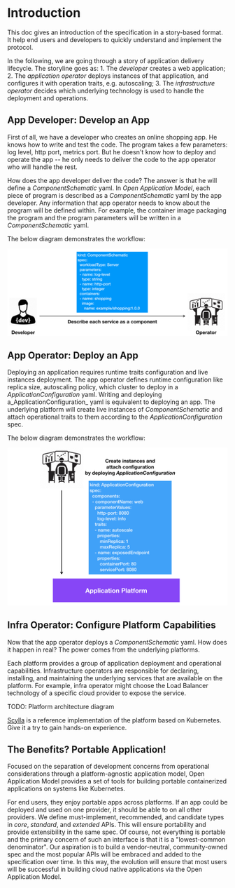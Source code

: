 # Introduction

This doc gives an introduction of the specification in a story-based format. It help end users and developers to quickly understand and implement the protocol.

In the following, we are going through a story of application delivery lifecycle. The storyline goes as: 1. The _developer_ creates a web application; 2. The _application operator_ deploys instances of that application, and configures it with operation traits, e.g. autoscaling; 3. The _infrastructure operator_ decides which underlying technology is used to handle the deployment and operations.

## App Developer: Develop an App

First of all, we have a developer who creates an online shopping app. He knows how to write and test the code. The program takes a few parameters: log level, http port, metrics port. But he doesn't know how to deploy and operate the app -- he only needs to deliver the code to the app operator who will handle the rest.

How does the app developer deliver the code? The answer is that he will define a _ComponentSchematic_ yaml. In _Open Application Model_, each piece of program is described as a _ComponentSchematic_ yaml by the app developer. Any information that app operator needs to know about the program will be defined within. For example, the container image packaging the program and the program parameters will be written in a _ComponentSchematic_ yaml. 

The below diagram demonstrates the workflow:

![alt](./assets/dev2ops.png)

## App Operator: Deploy an App

Deploying an application requires runtime traits configuration and live instances deployment. The app operator defines runtime configuration like replica size, autoscaling policy, which cluster to deploy in a _ApplicationConfiguration_ yaml. Writing and deploying a_ApplicationConfiguration_ yaml is equivalent to deploying an app. The underlying platform will create live instances of _ComponentSchematic_ and attach operational traits to them according to the _ApplicationConfiguration_ spec.

The below diagram demonstrates the workflow:

![alt](./assets/ops-deploy-app.png)

## Infra Operator: Configure Platform Capabilities

Now that the app operator deploys a _ComponentSchematic_ yaml. How does it happen in real? The power comes from the underlying platforms.

Each platform provides a group of application deployment and operational capabilities. Infrastructure operators are responsible for declaring, installing, and maintaining the underlying services that are available on the platform. For example, infra operator might choose the Load Balancer technology of a specific cloud provider to expose the service.

TODO: Platform architecture diagram

[Scylla](https://github.com/microsoft/scylla) is a reference implementation of the platform based on Kubernetes. Give it a try to gain hands-on experience.

## The Benefits? Portable Application!

Focused on the separation of development concerns from operational considerations through a platform-agnostic application model, Open Application Model provides a set of tools for building portable containerized applications on systems like Kubernetes.

For end users, they enjoy portable apps across platforms. If an app could be deployed and used on one provider, it should be able to on all other providers. We define must-implement, recommended, and candidate types in _core_, _standard_, and _extended_ APIs. This will ensure portability and provide extensibility in the same spec. Of course, not everything is portable and the primary concern of such an interface is that it is a "lowest-common denominator". Our aspiration is to build a vendor-neutral, community-owned spec and the most popular APIs will be embraced and added to the specification over time. In this way, the evolution will ensure that most users will be successful in building cloud native applications via the Open Application Model.
